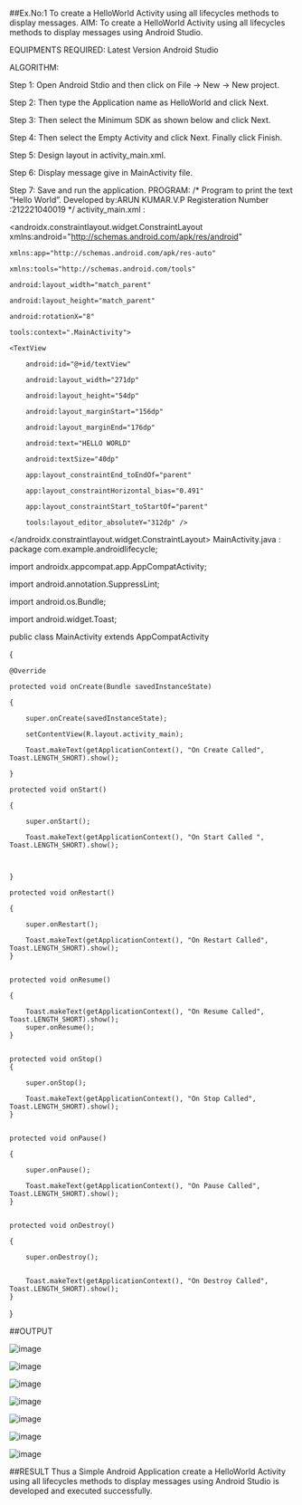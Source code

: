 ##Ex.No:1 To create a HelloWorld Activity using all lifecycles methods to display messages.
AIM:
To create a HelloWorld Activity using all lifecycles methods to display messages using Android Studio.

EQUIPMENTS REQUIRED:
Latest Version Android Studio

ALGORITHM:

Step 1: Open Android Stdio and then click on File -> New -> New project.

Step 2: Then type the Application name as HelloWorld and click Next. 

Step 3: Then select the Minimum SDK as shown below and click Next.

Step 4: Then select the Empty Activity and click Next. Finally click Finish.

Step 5: Design layout in activity_main.xml.

Step 6: Display message give in MainActivity file.

Step 7: Save and run the application.
PROGRAM:
/*
Program to print the text “Hello World”.
Developed by:ARUN KUMAR.V.P
Registeration Number :212221040019
*/
activity_main.xml :
<?xml version="1.0" encoding="utf-8"?>

<androidx.constraintlayout.widget.ConstraintLayout xmlns:android="http://schemas.android.com/apk/res/android"
    
    xmlns:app="http://schemas.android.com/apk/res-auto"
    
    xmlns:tools="http://schemas.android.com/tools"
    
    android:layout_width="match_parent"
    
    android:layout_height="match_parent"
    
    android:rotationX="8"
    
    tools:context=".MainActivity">

    <TextView
    
        android:id="@+id/textView"
        
        android:layout_width="271dp"
        
        android:layout_height="54dp"
        
        android:layout_marginStart="156dp"
        
        android:layout_marginEnd="176dp"
        
        android:text="HELLO WORLD"
        
        android:textSize="40dp"
        
        app:layout_constraintEnd_toEndOf="parent"
        
        app:layout_constraintHorizontal_bias="0.491"
        
        app:layout_constraintStart_toStartOf="parent"
        
        tools:layout_editor_absoluteY="312dp" />


</androidx.constraintlayout.widget.ConstraintLayout>
MainActivity.java :
package com.example.androidlifecycle;

import androidx.appcompat.app.AppCompatActivity;

import android.annotation.SuppressLint;

import android.os.Bundle;

import android.widget.Toast;

public class MainActivity extends AppCompatActivity

{

    @Override
    
    protected void onCreate(Bundle savedInstanceState)
    
    {
    
        super.onCreate(savedInstanceState);
        
        setContentView(R.layout.activity_main);
        
        Toast.makeText(getApplicationContext(), "On Create Called", Toast.LENGTH_SHORT).show();
    
    }
    
    protected void onStart()
    
    {
    
        super.onStart();
        
        Toast.makeText(getApplicationContext(), "On Start Called ", Toast.LENGTH_SHORT).show();



    }
    
    protected void onRestart()
    
    {
    
        super.onRestart();
        
        Toast.makeText(getApplicationContext(), "On Restart Called", Toast.LENGTH_SHORT).show();
    }
    
    
    protected void onResume()
    
    {
    
        Toast.makeText(getApplicationContext(), "On Resume Called", Toast.LENGTH_SHORT).show();
        super.onResume();
    }
    
    
    protected void onStop()
    {
    
        super.onStop();
        
        Toast.makeText(getApplicationContext(), "On Stop Called", Toast.LENGTH_SHORT).show();
    }
    
    
    protected void onPause()
    
    {
    
        super.onPause();
        
        Toast.makeText(getApplicationContext(), "On Pause Called", Toast.LENGTH_SHORT).show();
    }
    
    
    protected void onDestroy()
    
    {
    
        super.onDestroy();
        
        
        Toast.makeText(getApplicationContext(), "On Destroy Called", Toast.LENGTH_SHORT).show();
    }
    
}

##OUTPUT

![image](https://github.com/arun605/Mobile-Application-Development/assets/118738931/acec8471-12b0-4d60-9613-9d8c5cfc3915)

![image](https://github.com/arun605/Mobile-Application-Development/assets/118738931/f2a4d23c-1f6f-4715-ab21-576a77e01b99)

![image](https://github.com/arun605/Mobile-Application-Development/assets/118738931/dc20dbf7-bfb8-4cd1-8cd8-68e7912e8b6f)

![image](https://github.com/arun605/Mobile-Application-Development/assets/118738931/7dcf301d-347b-4f33-a377-158796431fad)

![image](https://github.com/arun605/Mobile-Application-Development/assets/118738931/cfba464f-78a6-47b8-834a-bc744bca66bc)

![image](https://github.com/arun605/Mobile-Application-Development/assets/118738931/a077eb70-e681-4b33-b79e-1b37e16294fe)

![image](https://github.com/arun605/Mobile-Application-Development/assets/118738931/842148a5-f9d5-40f9-86ce-ea12ad0f50aa)


##RESULT
Thus a Simple Android Application create a HelloWorld Activity using all lifecycles methods to display messages using Android Studio is developed and executed successfully.
